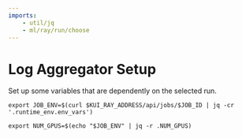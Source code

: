 ```yaml
---
imports:
    - util/jq
    - ml/ray/run/choose
---
```


# Log Aggregator Setup

Set up some variables that are dependently on the selected run.

```shell
export JOB_ENV=$(curl $KUI_RAY_ADDRESS/api/jobs/$JOB_ID | jq -cr '.runtime_env.env_vars')
```

```shell
export NUM_GPUS=$(echo "$JOB_ENV" | jq -r .NUM_GPUS)
```
